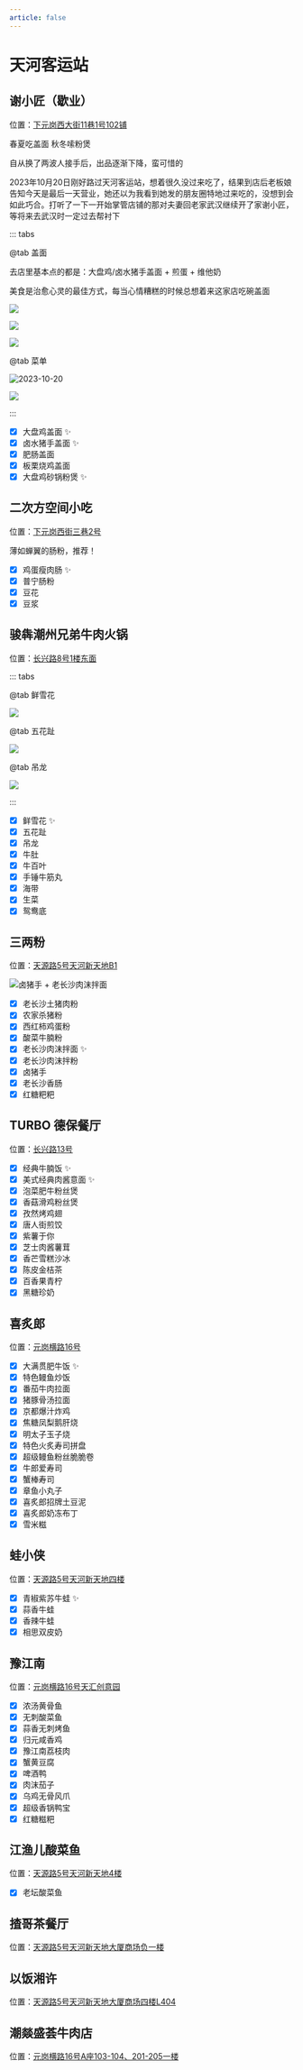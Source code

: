 ```yaml
---
article: false
---
```


# 天河客运站

## 谢小匠（歇业）

<i class="fa-solid fa-location-dot"></i> 位置：<a href="https://ditu.amap.com/place/B0FFKPHPIY" target="_blank">下元岗西大街11巷1号102铺</a>

春夏吃盖面 秋冬嗦粉煲

自从换了两波人接手后，出品逐渐下降，蛮可惜的

2023年10月20日刚好路过天河客运站，想着很久没过来吃了，结果到店后老板娘告知今天是最后一天营业，她还以为我看到她发的朋友圈特地过来吃的，没想到会如此巧合。打听了一下一开始掌管店铺的那对夫妻回老家武汉继续开了家谢小匠，等将来去武汉时一定过去帮衬下

::: tabs

@tab 盖面

去店里基本点的都是：大盘鸡/卤水猪手盖面 + 煎蛋 + 维他奶

美食是治愈心灵的最佳方式，每当心情糟糕的时候总想着来这家店吃碗盖面

![](https://img.sherry4869.com/blog/life/food/china/guangdong/guangzhou/th/thkyz/xxj/4.jpg)

![](https://img.sherry4869.com/blog/life/food/china/guangdong/guangzhou/th/thkyz/xxj/2.jpg)

![](https://img.sherry4869.com/blog/life/food/china/guangdong/guangzhou/th/thkyz/xxj/3.jpg)

@tab 菜单

![2023-10-20](https://img.sherry4869.com/blog/life/food/china/guangdong/guangzhou/th/thkyz/xxj/5.png)

![](https://img.sherry4869.com/blog/life/food/china/guangdong/guangzhou/th/thkyz/xxj/1.jpg)

:::

- [x] 大盘鸡盖面 ✨
- [x] 卤水猪手盖面 ✨
- [x] 肥肠盖面
- [x] 板栗烧鸡盖面
- [x] 大盘鸡砂锅粉煲 ✨

## 二次方空间小吃

<i class="fa-solid fa-location-dot"></i> 位置：<a href="https://ditu.amap.com/place/B0FFKTDTCX" target="_blank">下元岗西街三巷2号</a>

薄如蝉翼的肠粉，推荐！

- [x] 鸡蛋瘦肉肠 ✨
- [x] 普宁肠粉
- [x] 豆花
- [x] 豆浆

## 骏犇潮州兄弟牛肉火锅

<i class="fa-solid fa-location-dot"></i> 位置：<a href="https://ditu.amap.com/place/B0FFI6I5ER" target="_blank">长兴路8号1楼东面</a>

::: tabs

@tab 鲜雪花

![](https://img.sherry4869.com/blog/life/food/china/guangdong/guangzhou/th/thkyz/jb/1.png)

@tab 五花趾

![](https://img.sherry4869.com/blog/life/food/china/guangdong/guangzhou/th/thkyz/jb/2.png)

@tab 吊龙

![](https://img.sherry4869.com/blog/life/food/china/guangdong/guangzhou/th/thkyz/jb/3.png)

:::

- [x] 鲜雪花 ✨
- [x] 五花趾
- [x] 吊龙
- [x] 牛肚
- [x] 牛百叶
- [x] 手锤牛筋丸
- [x] 海带
- [x] 生菜
- [x] 鸳鸯底

## 三两粉

<i class="fa-solid fa-location-dot"></i> 位置：<a href="https://ditu.amap.com/place/B0H1U90B35" target="_blank">天源路5号天河新天地B1</a>

![卤猪手 + 老长沙肉沫拌面](https://img.sherry4869.com/blog/life/food/china/guangdong/guangzhou/th/thkyz/slf/1.jpg)

- [x] 老长沙土猪肉粉
- [x] 农家杀猪粉
- [x] 西红柿鸡蛋粉
- [x] 酸菜牛腩粉
- [x] 老长沙肉沫拌面 ✨
- [x] 老长沙肉沫拌粉
- [x] 卤猪手
- [x] 老长沙香肠
- [x] 红糖粑粑

## TURBO 德保餐厅

<i class="fa-solid fa-location-dot"></i> 位置：<a href="https://ditu.amap.com/place/B0HUV94AUX" target="_blank">长兴路13号</a>

- [x] 经典牛腩饭 ✨
- [x] 美式经典肉酱意面 ✨
- [x] 泡菜肥牛粉丝煲
- [x] 香菇滑鸡粉丝煲
- [x] 孜然烤鸡翅
- [x] 唐人街煎饺
- [x] 紫薯于你
- [x] 芝士肉酱薯茸
- [x] 香芒雪糕沙冰
- [x] 陈皮金桔茶
- [x] 百香果青柠
- [x] 黑糖珍奶

## 喜炙郎

<i class="fa-solid fa-location-dot"></i> 位置：<a href="https://ditu.amap.com/place/B0HA7PYK76" target="_blank">元岗横路16号</a>

- [x] 大满贯肥牛饭 ✨
- [x] 特色鳗鱼炒饭
- [x] 番茄牛肉拉面
- [x] 猪豚骨汤拉面
- [x] 京都爆汁炸鸡
- [x] 焦糖凤梨鹅肝烧
- [x] 明太子玉子烧
- [x] 特色火炙寿司拼盘
- [x] 超级鳗鱼粉丝脆脆卷
- [x] 牛郎爱寿司
- [x] 蟹棒寿司
- [x] 章鱼小丸子
- [x] 喜炙郎招牌土豆泥
- [x] 喜炙郎奶冻布丁
- [x] 雪米糍

## 蛙小侠

<i class="fa-solid fa-location-dot"></i> 位置：<a href="https://ditu.amap.com/place/B0FFKQOQ0T" target="_blank">天源路5号天河新天地四楼</a>

- [x] 青椒紫苏牛蛙 ✨
- [x] 蒜香牛蛙
- [x] 香辣牛蛙
- [x] 相思双皮奶

## 豫江南

<i class="fa-solid fa-location-dot"></i> 位置：<a href="https://ditu.amap.com/place/B0FFJA1VJG" target="_blank">元岗横路16号天汇创意园</a>

- [x] 浓汤黄骨鱼
- [x] 无刺酸菜鱼
- [x] 蒜香无刺烤鱼
- [x] 归元咸香鸡
- [x] 豫江南荔枝肉
- [x] 蟹黄豆腐
- [x] 啤酒鸭
- [x] 肉沫茄子
- [x] 乌鸡无骨风爪
- [x] 超级香锅鸭宝
- [x] 红糖糍粑

## 江渔儿酸菜鱼

<i class="fa-solid fa-location-dot"></i> 位置：<a href="https://ditu.amap.com/place/B0H36HYRHC" target="_blank">天源路5号天河新天地4楼</a>

- [x] 老坛酸菜鱼

## 揸哥茶餐厅

<i class="fa-solid fa-location-dot"></i> 位置：<a href="https://ditu.amap.com/place/B0HDROU73Q" target="_blank">天源路5号天河新天地大厦商场负一楼</a>

## 以饭湘许

<i class="fa-solid fa-location-dot"></i> 位置：<a href="https://ditu.amap.com/place/B0FFKT4454" target="_blank">天源路5号天河新天地大厦商场四楼L404</a>

## 潮燚盛荟牛肉店

<i class="fa-solid fa-location-dot"></i> 位置：<a href="https://ditu.amap.com/place/B0FFIRS1DD" target="_blank">元岗横路16号A座103-104、201-205一楼</a>